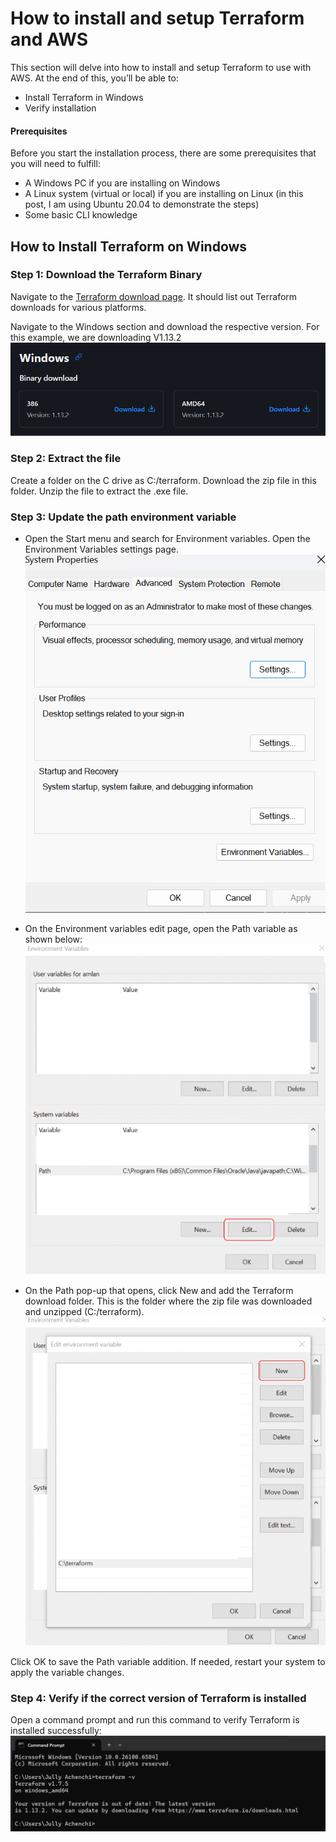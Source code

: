 # How to install and setup Terraform and AWS
This section will delve into how to install and setup Terraform to use with AWS. At the end of this, you’ll be able to:

- Install Terraform in Windows
- Verify installation

#### Prerequisites
Before you start the installation process, there are some prerequisites that you will need to fulfill:

- A Windows PC if you are installing on Windows
- A Linux system (virtual or local) if you are installing on Linux (in this post, I am using Ubuntu 20.04 to demonstrate the steps)
- Some basic CLI knowledge

## How to Install Terraform on Windows
### Step 1: Download the Terraform Binary
Navigate to the [Terraform download page](https://developer.hashicorp.com/terraform/install). It should list out Terraform downloads for various platforms. 

Navigate to the Windows section and download the respective version. For this example, we are downloading V1.13.2
![Download-file](https://github.com/achenchi7/writetech-accelerator-portfolio-Jully/blob/main/devops-cloud-docs/media/hashicorp.png)

### Step 2: Extract the file
Create a folder on the C drive as C:/terraform. Download the zip file in this folder. Unzip the file to extract the .exe file.

### Step 3: Update the path environment variable
- Open the Start menu and search for Environment variables. Open the Environment Variables settings page.
![env](https://github.com/achenchi7/writetech-accelerator-portfolio-Jully/blob/main/devops-cloud-docs/media/env.png)

- On the Environment variables edit page, open the Path variable as shown below:
![open-env](https://github.com/achenchi7/writetech-accelerator-portfolio-Jully/blob/main/devops-cloud-docs/media/open-env.png)

- On the Path pop-up that opens, click New and add the Terraform download folder. This is the folder where the zip file was downloaded and unzipped (C:/terraform).
![pop-up-env](https://github.com/achenchi7/writetech-accelerator-portfolio-Jully/blob/main/devops-cloud-docs/media/pop-up.png)


Click OK to save the Path variable addition. If needed, restart your system to apply the variable changes.

### Step 4: Verify if the correct version of Terraform is installed
Open a command prompt and run this command to verify Terraform is installed successfully:
![verification](https://github.com/achenchi7/writetech-accelerator-portfolio-Jully/blob/main/devops-cloud-docs/media/verification.png)
